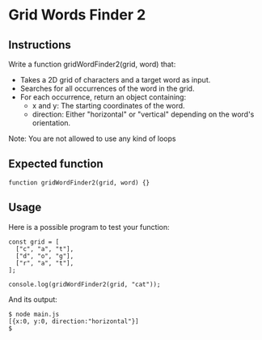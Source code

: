 # Grid Words Finder 2

## Instructions
Write a function gridWordFinder2(grid, word) that:

- Takes a 2D grid of characters and a target word as input.
- Searches for all occurrences of the word in the grid.
- For each occurrence, return an object containing:
  - x and y: The starting coordinates of the word.
  - direction: Either "horizontal" or "vertical" depending on the word's orientation.

Note: You are not allowed to use any kind of loops

## Expected function
`function gridWordFinder2(grid, word) {}`

## Usage
Here is a possible program to test your function:

```
const grid = [
  ["c", "a", "t"],
  ["d", "o", "g"],
  ["r", "a", "t"],
];

console.log(gridWordFinder2(grid, "cat"));
```

And its output:

```
$ node main.js
[{x:0, y:0, direction:"horizontal"}]
$
```
